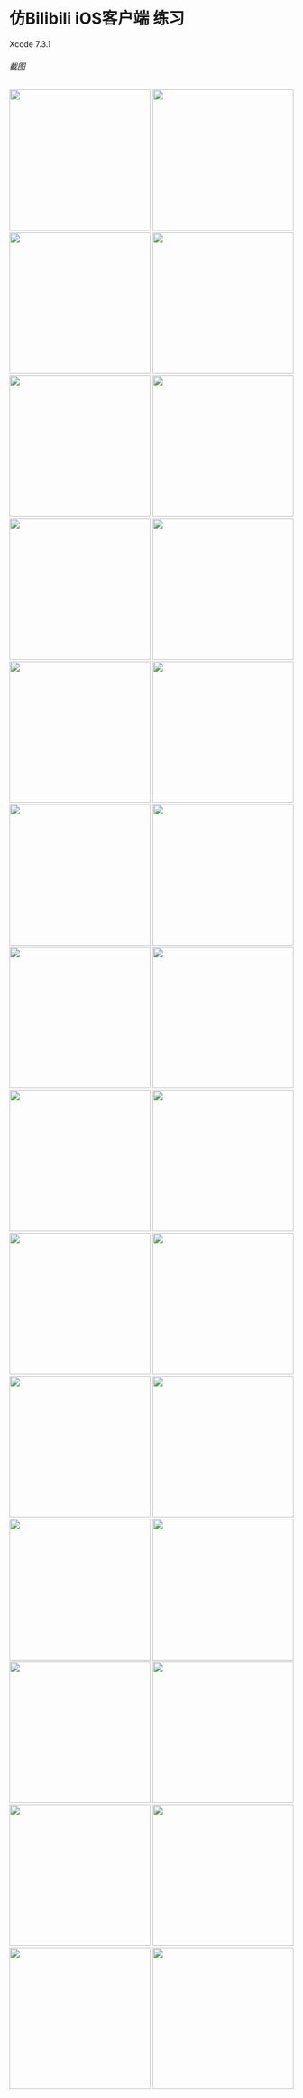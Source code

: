 # 仿Bilibili iOS客户端  练习

Xcode 7.3.1

###### 截图
<img src="https://github.com/Learning-Software-Development/bilibili-fake/blob/master/images/0_%E5%90%AF%E5%8A%A8%E9%A1%B5.jpg" width=250 />

<img src="https://github.com/Learning-Software-Development/bilibili-fake/blob/master/images/1_%E9%A6%96%E9%A1%B5-%E6%8E%A8%E8%8D%90.png" width=250 />
<img src="https://github.com/Learning-Software-Development/bilibili-fake/blob/master/images/1_%E9%A6%96%E9%A1%B5_%E6%8E%A8%E8%8D%901.jpg" width=250 />
<img src="https://github.com/Learning-Software-Development/bilibili-fake/blob/master/images/1_%E9%A6%96%E9%A1%B5-%E7%95%AA%E5%89%A7.png" width=250 />

<img src="https://github.com/Learning-Software-Development/bilibili-fake/blob/master/images/8_%E7%BD%91%E9%A1%B5.jpg" width=250 />
<img src="https://github.com/Learning-Software-Development/bilibili-fake/blob/master/images/8_%E7%BD%91%E9%A1%B5_%E7%95%AA%E5%89%A7.jpg" width=250 />

<img src="https://github.com/Learning-Software-Development/bilibili-fake/blob/master/images/2_%E5%88%86%E5%8C%BA.png" width=250 />
<img src="https://github.com/Learning-Software-Development/bilibili-fake/blob/master/images/2_%e5%88%86%e5%8c%ba%e5%b1%95%e7%a4%ba" width=250 />

<img src="https://github.com/Learning-Software-Development/bilibili-fake/blob/master/images/4_发现.jpg" width=250 />
<img src="https://github.com/Learning-Software-Development/bilibili-fake/blob/master/images/4_搜索.png" width=250 />
<img src="https://github.com/Learning-Software-Development/bilibili-fake/blob/master/images/4_话题中心.jpg" width=250 />
<img src="https://github.com/Learning-Software-Development/bilibili-fake/blob/master/images/4_活动中心.jpg" width=250 />
<img src="https://github.com/Learning-Software-Development/bilibili-fake/blob/master/images/4_游戏中心.jpg" width=250 />
<img src="https://github.com/Learning-Software-Development/bilibili-fake/blob/master/images/4_排行榜.jpg" width=250 />

<img src="https://github.com/Learning-Software-Development/bilibili-fake/blob/master/images/5_%E6%88%91%E7%9A%84.png" width=250 />
<img src="https://github.com/Learning-Software-Development/bilibili-fake/blob/master/images/5_%E4%B8%8B%E8%BD%BD.jpg" width=250 />
<img src="https://github.com/Learning-Software-Development/bilibili-fake/blob/master/images/5_%E4%B8%8B%E8%BD%BD%E4%BF%A1%E6%81%AF1.PNG" width=250 />
<img src="https://github.com/Learning-Software-Development/bilibili-fake/blob/master/images/5_%E4%B8%8B%E8%BD%BD%E4%BF%A1%E6%81%AF2.PNG" width=250 />
<img src="https://github.com/Learning-Software-Development/bilibili-fake/blob/master/images/5_%E5%8E%86%E5%8F%B2%E8%AE%B0%E5%BD%95.png" width=250 />

<img src="https://github.com/Learning-Software-Development/bilibili-fake/blob/master/images/6_%E8%A7%86%E9%A2%91%E4%BF%A1%E6%81%AF1.jpg" width=250 />
<img src="https://github.com/Learning-Software-Development/bilibili-fake/blob/master/images/6_%E8%A7%86%E9%A2%91%E4%BF%A1%E6%81%AF3.jpg" width=250 />
<img src="https://github.com/Learning-Software-Development/bilibili-fake/blob/master/images/6_%E8%A7%86%E9%A2%91%E4%BF%A1%E6%81%AF_%E4%B8%8B%E8%BD%BD.jpg" width=250 />
<img src="https://github.com/Learning-Software-Development/bilibili-fake/blob/master/images/6_%E8%A7%86%E9%A2%91%E4%BF%A1%E6%81%AF-%E8%AF%84%E8%AE%BA.png" width=250 />

<img src="https://github.com/Learning-Software-Development/bilibili-fake/blob/master/images/7_%E6%99%AE%E9%80%9A%E8%A7%86%E9%A2%91%E6%92%AD%E6%94%BE.png" width=250 />
<img src="https://github.com/Learning-Software-Development/bilibili-fake/blob/master/images/7_%E6%99%AE%E9%80%9A%E8%A7%86%E9%A2%91%E6%92%AD%E6%94%BE-%E5%BC%B9%E5%B9%95.jpg" width=250 />
<img src="https://github.com/Learning-Software-Development/bilibili-fake/blob/master/images/7_%E7%9B%B4%E6%92%AD%E8%A7%86%E9%A2%91%E6%92%AD%E6%94%BE.jpg" width=250 />

<img src="https://github.com/Learning-Software-Development/bilibili-fake/blob/master/images/9_用户信息.jpg" width=250 />
<img src="https://github.com/Learning-Software-Development/bilibili-fake/blob/master/images/9_用户信息2.jpg" width=250 />

